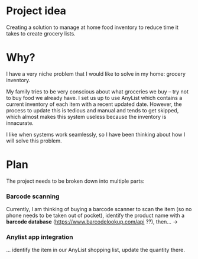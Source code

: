 # Project idea

Creating a solution to manage at home food inventory to reduce time it takes to create grocery lists.

# Why?

I have a very niche problem that I would like to solve in my home: grocery inventory.

My family tries to be very conscious about what groceries we buy – try not to buy food we already have. I set us up to use AnyList which contains a current inventory of each item with a recent updated date. However, the process to update this is tedious and manual and tends to get skipped, which almost makes this system useless because the inventory is innacurate.

I like when systems work seamlessly, so I have been thinking about how I will solve this problem.

# Plan

The project needs to be broken down into multiple parts:

### Barcode scanning

Currently, I am thinking of buying a barcode scanner to scan the item (so no phone needs to be taken out of pocket), identify the product name with a **barcode database** (https://www.barcodelookup.com/api ??), then... ->

### Anylist app integration

... identify the item in our AnyList shopping list, update the quantity there.
